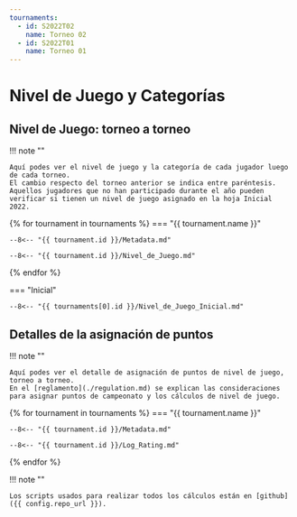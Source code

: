 ```yaml
---
tournaments:
  - id: S2022T02
    name: Torneo 02
  - id: S2022T01
    name: Torneo 01
---
```


# Nivel de Juego y Categorías

## Nivel de Juego: torneo a torneo

!!! note ""

    Aquí podes ver el nivel de juego y la categoría de cada jugador luego de cada torneo. 
    El cambio respecto del torneo anterior se indica entre paréntesis. 
    Aquellos jugadores que no han participado durante el año pueden verificar si tienen un nivel de juego asignado en la hoja Inicial 2022.

{% for tournament in tournaments %}
=== "{{ tournament.name }}"

    --8<-- "{{ tournament.id }}/Metadata.md"

    --8<-- "{{ tournament.id }}/Nivel_de_Juego.md"

{% endfor %}

=== "Inicial"

    --8<-- "{{ tournaments[0].id }}/Nivel_de_Juego_Inicial.md"

## Detalles de la asignación de puntos

!!! note ""

    Aquí podes ver el detalle de asignación de puntos de nivel de juego, torneo a torneo. 
    En el [reglamento](./regulation.md) se explican las consideraciones para asignar puntos de campeonato y los cálculos de nivel de juego.

{% for tournament in tournaments %}
=== "{{ tournament.name }}"

    --8<-- "{{ tournament.id }}/Metadata.md"

    --8<-- "{{ tournament.id }}/Log_Rating.md"

{% endfor %}

!!! note ""

    Los scripts usados para realizar todos los cálculos están en [github]({{ config.repo_url }}).
